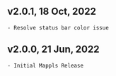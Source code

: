 ## v2.0.1, 18 Oct, 2022
    - Resolve status bar color issue

## v2.0.0, 21 Jun, 2022
    - Initial Mappls Release